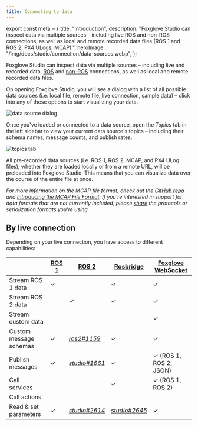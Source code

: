 ```yaml
---
title: Connecting to data
---
```


export const meta = {
  title: "Introduction",
  description:
    "Foxglove Studio can inspect data via multiple sources – including live ROS and non-ROS connections, as well as local and remote recorded data files (ROS 1 and ROS 2, PX4 ULogs, MCAP).",
  heroImage: "/img/docs/studio/connection/data-sources.webp",
};

Foxglove Studio can inspect data via multiple sources – including live and recorded data, [ROS](/ros) and [non-ROS](/docs/studio/connection/foxglove-websocket) connections, as well as local and remote recorded data files.

On opening Foxglove Studio, you will see a dialog with a list of all possible data sources (i.e. local file, remote file, live connection, sample data) – click into any of these options to start visualizing your data.

![data source dialog](/img/docs/studio/connection/dialog.webp)

Once you've loaded or connected to a data source, open the _Topics_ tab in the left sidebar to view your current data source's topics – including their schema names, message counts, and publish rates.

![topics tab](/img/docs/studio/connection/tab.jpeg)

All pre-recorded data sources (i.e. ROS 1, ROS 2, MCAP, and PX4 ULog files), whether they are loaded locally or from a remote URL, will be preloaded into Foxglove Studio. This means that you can visualize data over the course of the entire file at once.

_For more information on the MCAP file format, check out the [GitHub repo](https://github.com/foxglove/mcap) and [Introducing the MCAP File Format](/blog/introducing-the-mcap-file-format). If you're interested in support for data formats that are not currently included, please [share](/community) the protocols or serialization formats you're using._

## By live connection

Depending on your live connection, you have access to different capabilities:

|                        | [ROS 1](/docs/studio/connection/ros-native) | [ROS 2](/docs/studio/connection/ros-native)                     | [Rosbridge](/docs/studio/connection/rosbridge)                  | [Foxglove WebSocket](/docs/studio/connection/custom#live-connection) |
| ---------------------- | ------------------------------------------- | --------------------------------------------------------------- | --------------------------------------------------------------- | -------------------------------------------------------------------- |
| Stream ROS 1 data      | ✓                                           |                                                                 | ✓                                                               | ✓                                                                    |
| Stream ROS 2 data      |                                             | ✓                                                               | ✓                                                               | ✓                                                                    |
| Stream custom data     |                                             |                                                                 |                                                                 | ✓                                                                    |
| Custom message schemas | ✓                                           | [_ros2#1159_](https://github.com/ros2/ros2/issues/1159)         | ✓                                                               | ✓                                                                    |
| Publish messages       | ✓                                           | [_studio#1661_](https://github.com/foxglove/studio/issues/1661) | ✓                                                               | ✓ (ROS 1, ROS 2, JSON)                                               |
| Call services          |                                             |                                                                 | ✓                                                               | ✓ (ROS 1, ROS 2)                                                     |
| Call actions           |                                             |                                                                 |                                                                 |                                                                      |
| Read & set parameters  | ✓                                           | [_studio#2614_](https://github.com/foxglove/studio/issues/2614) | [_studio#2645_](https://github.com/foxglove/studio/issues/2645) | ✓                                                                    |

